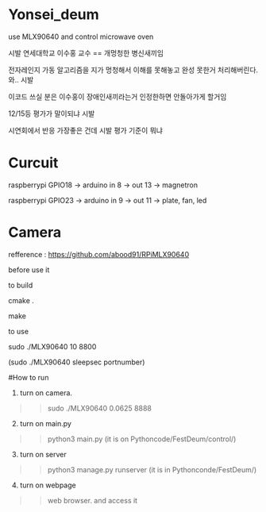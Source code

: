 # Yonsei_deum
use MLX90640 and control microwave oven 


시발 연세대학교 이수홍 교수 == 개멍청한 병신새끼임

전자레인지 가동 알고리즘을 지가 멍청해서 이해를 못해놓고 완성 못한거 처리해버린다. 와.. 시발

이코드 쓰실 분은 이수홍이 장애인새끼라는거 인정한하면 안돌아가게 할거임

12/15등 평가가 말이되냐 시발 

시연회에서 반응 가장좋은 건데 시발 평가 기준이 뭐냐 




# Curcuit
raspberrypi GPIO18 -> arduino in 8 -> out 13  -> magnetron

raspberrypi GPIO23 -> arduino in 9 -> out 11  -> plate, fan, led



# Camera


refference : https://github.com/abood91/RPiMLX90640 

before use it 

to build

cmake .   

make

to use

sudo ./MLX90640 10 8800

(sudo ./MLX90640 sleepsec portnumber)


#How to run 

1. turn on camera. 

>> sudo ./MLX90640 0.0625 8888

2. turn on main.py 

>> python3 main.py  (it is on Pythoncode/FestDeum/control/)

3. turn on server

>> python3 manage.py runserver (it is in Pythonconde/FestDeum/)


4. turn on webpage

>> web browser. and access it 


